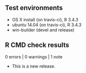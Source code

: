 ## Test environments
* OS X install (on travis-ci), R 3.4.3
* ubuntu 14.04 (on travis-ci), R 3.4.3
* win-builder (devel and release)

## R CMD check results

0 errors | 0 warnings | 1 note

* This is a new release.
